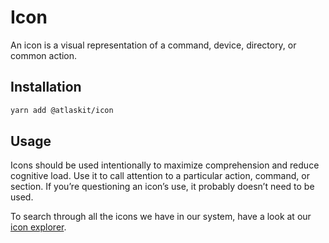 # Icon

An icon is a visual representation of a command, device, directory, or common action.

## Installation

```sh
yarn add @atlaskit/icon
```

## Usage

Icons should be used intentionally to maximize comprehension and reduce cognitive load. Use it to
call attention to a particular action, command, or section. If you’re questioning an icon’s use, it
probably doesn’t need to be used.

To search through all the icons we have in our system, have a look at our
[icon explorer](https://atlassian.design/components/icon/icon-explorer).

